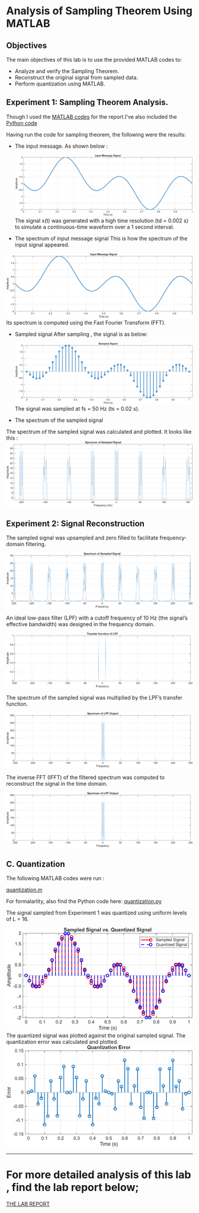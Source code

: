 # Analysis of Sampling Theorem Using MATLAB

## Objectives

The main objectives of this lab is to use the provided MATLAB codes to:

- Analyze and verify the Sampling Theorem.
- Reconstruct the original signal from sampled
 data.
- Perform quantization using MATLAB.

## Experiment 1: Sampling Theorem Analysis.

Though I used the [MATLAB codes](https://github.com/plochoidysis-ojwege/Digital-communication-Labs/blob/main/Lab%201%20-%20Analysis%20of%20Sampling%20Theorem%20Using%20theorem%20analysis.m) for the report.I've also included the [Python code](https://github.com/plochoidysis-ojwege/Digital-communication-Labs/blob/main/Lab%201%20-%20Analysis%20of%20Sampling%20Theorem%20Using%20MATLAB/src/Python%20codes/Sampling%20and%20%20Reconstruction.py) 

Having run the code for sampling theorem, the following were the results:
  * The input message.
    As shown below :
    
    ![Input message](https://github.com/plochoidysis-ojwege/Digital-communication-Labs/blob/main/Lab%201%20-%20Analysis%20of%20Sampling%20Theorem%20Using%20MATLAB/Figures/1.%20Sampling%20theory/fig%201.png)
 The signal x(t) was generated with a high time resolution (td = 0.002 s) to simulate a continuous-time waveform over a 1 second interval.
    
   * The spectrum of input message signal
This is how the spectrum of the input signal appeared.

![The spectrum](https://github.com/plochoidysis-ojwege/Digital-communication-Labs/blob/main/Lab%201%20-%20Analysis%20of%20Sampling%20Theorem%20Using%20MATLAB/Figures/1.%20Sampling%20theory/fig%201.png)
 Its spectrum is computed using the Fast Fourier Transform (FFT).
 
* Sampled signal
  After sampling , the signal is as below:
  
  ![Sampled signal](https://github.com/plochoidysis-ojwege/Digital-communication-Labs/blob/main/Lab%201%20-%20Analysis%20of%20Sampling%20Theorem%20Using%20MATLAB/Figures/1.%20Sampling%20theory/fig%203.png)
 The signal was sampled at fs = 50 Hz (ts = 0.02 s).

* The spectrum of the sampled signal
  
 The spectrum of the sampled signal was calculated and
 plotted.
 It looks like this :
 ![spectrum of the sampled signal](https://github.com/plochoidysis-ojwege/Digital-communication-Labs/blob/main/Lab%201%20-%20Analysis%20of%20Sampling%20Theorem%20Using%20MATLAB/Figures/1.%20Sampling%20theory/fig%204.png)


## Experiment 2: Signal Reconstruction
  
  The sampled signal was upsampled and zero filled to
 facilitate frequency-domain filtering.

![Spectrum of the sampled signal](https://github.com/plochoidysis-ojwege/Digital-communication-Labs/blob/main/Lab%201%20-%20Analysis%20of%20Sampling%20Theorem%20Using%20MATLAB/Figures/2.%20Reconstruction/fig%201.2.png)

 An ideal low-pass filter (LPF) with a cutoff frequency of 10 Hz (the signal’s effective bandwidth) was designed
 in the frequency domain.
 
 ![Transfer fn of lpf](https://github.com/plochoidysis-ojwege/Digital-communication-Labs/blob/main/Lab%201%20-%20Analysis%20of%20Sampling%20Theorem%20Using%20MATLAB/Figures/2.%20Reconstruction/fig%202.2.png)
 
The spectrum of the sampled signal was multiplied by the LPF’s transfer function.

![spectrum of lpf](https://github.com/plochoidysis-ojwege/Digital-communication-Labs/blob/main/Lab%201%20-%20Analysis%20of%20Sampling%20Theorem%20Using%20MATLAB/Figures/2.%20Reconstruction/fig%203.2.png)

 The inverse FFT (IFFT) of the filtered spectrum was computed to reconstruct the signal in the time domain.
    
![original vs reconstructed](https://github.com/plochoidysis-ojwege/Digital-communication-Labs/blob/main/Lab%201%20-%20Analysis%20of%20Sampling%20Theorem%20Using%20MATLAB/Figures/2.%20Reconstruction/fig%203.2.png)

 
 ## C. Quantization
   
The following MATLAB codes were run :

[quantization.m](https://github.com/plochoidysis-ojwege/Digital-communication-Labs/blob/main/Lab%201%20-%20Analysis%20of%20Sampling%20Theorem%20Using%20MATLAB/src/MATLAB%20codes/Quantization/Quantization.m)


For formalarlity, also find the Python code here:
[quantization.py](https://github.com/plochoidysis-ojwege/Digital-communication-Labs/blob/main/Lab%201%20-%20Analysis%20of%20Sampling%20Theorem%20Using%20MATLAB/src/Python%20codes/Quantization.py)

 The signal sampled from Experiment 1 was quantized using uniform levels of L = 16.
 
![sampled vs quant](https://github.com/plochoidysis-ojwege/Digital-communication-Labs/blob/main/Lab%201%20-%20Analysis%20of%20Sampling%20Theorem%20Using%20MATLAB/Figures/3.%20Quantization/fig%201.3.png)
 The quantized signal was plotted against the original sampled signal.
 The quantization error was calculated and plotted.
    ![quant error](https://github.com/plochoidysis-ojwege/Digital-communication-Labs/blob/main/Lab%201%20-%20Analysis%20of%20Sampling%20Theorem%20Using%20MATLAB/Figures/3.%20Quantization/fig%202.3.png)

---
# For more detailed analysis of this lab , find the lab report below;

 [THE LAB REPORT](https://github.com/plochoidysis-ojwege/Digital-communication-Labs/blob/main/Lab%201%20-%20Analysis%20of%20Sampling%20Theorem%20Using%20MATLAB/Report/Lab%201%20report.pdf)
